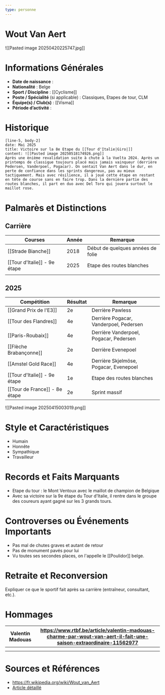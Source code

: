 ```yaml
---
type: personne
---
```

# Wout Van Aert

![[Pasted image 20250420225747.jpg]]
# Informations Générales
- **Date de naissance** :  
- **Nationalité** :  Belge
- **Sport / Discipline** : [[Cyclisme]] 
- **Poste / Spécialité** (si applicable) : Classiques, Etapes de tour, CLM
- **Équipe(s) / Club(s)** :  [[Visma]]
- **Période d’activité** :  

# Historique

```timeline-labeled
[line-5, body-2]
date: Mai 2025  
title: Victoire sur la 8e Etape du [[Tour d'Italie|Giro|]]
content: ![[Pasted image 20250518174926.png]]
Après une ènième revalidation suite à chute à la Vuelta 2024. Après un printemps de classique toujours placé mais jamais vainqueur (derrière Pedersen, Vanderpoel, Pogacar). On sentait Van Aert dans le dur, en perte de confiance dans les sprints dangereux, pas au mieux tactiquement. Mais avec résilience, il a joué cette étape en restant en tête de course sans en faire trop. Dans la dernière partie des routes blanches, il part en duo avec Del Toro qui jouera surtout le maillot rose. 

```

# Palmarès et Distinctions

## Carrière
| Courses                      | Année | Remarque                          |
| ---------------------------- | ----- | --------------------------------- |
| [[Strade Bianche]]           | 2018  | Début de quelques années de folie |
| [[Tour d'Italie]] - 9e étape | 2025  | Etape des routes blanches         |
|                              |       |                                   |

## 2025

| Compétition                   | Résultat | Remarque                               |
| ----------------------------- | -------- | -------------------------------------- |
| [[Grand Prix de l'E3]]        | 2e       | Derrière Pawless                       |
| [[Tour des Flandres]]         | 4e       | Derrière Pogacar, Vanderpoel, Pedersen |
| [[Paris-Roubaix]]             | 4e       | Derrière Vanderpoel, Pogacar, Pedersen |
| [[Flèche Brabançonne]]        | 2e       | Derrière Evenepoel                     |
| [[Amstel Gold Race]]          | 4e       | Derrière Skjelmöse, Pogacar, Evenepoel |
| [[Tour d'Italie]] - 9e étape  | 1e       | Etape des routes blanches              |
| [[Tour de France]] - 8e étape | 2e       | Sprint massif                          |
![[Pasted image 20250415003019.png]]
# Style et Caractéristiques
- Humain
- Honnête
- Sympathique
- Travailleur

# Records et Faits Marquants
- Etape du tour : le Mont Ventoux avec le maillot de champion de Belgique
- Avec sa victoire sur la 9e étape du Tour d'Italie, il rentre dans le groupe des coureurs ayant gagné sur les 3 grands tours.

# Controverses ou Événements Importants
- Pas mal de chutes graves et autant de retour
- Pas de monument pavés pour lui
- Vu toutes ses secondes places, on l'appelle le [[Poulidor]] belge.

# Retraite et Reconversion
Expliquer ce que le sportif fait après sa carrière (entraîneur, consultant, etc.).

# Hommages

| Valentin Madouas | https://www.rtbf.be/article/valentin-madouas-charme-par-wout-van-aert-il-fait-une-saison-extraordinaire-11562977 |
| ---------------- | ---------------------------------------------------------------------------------------------------------------- |
|                  |                                                                                                                  |
|                  |                                                                                                                  |

# Sources et Références
- https://fr.wikipedia.org/wiki/Wout_van_Aert
- [Article détaillé](#)

